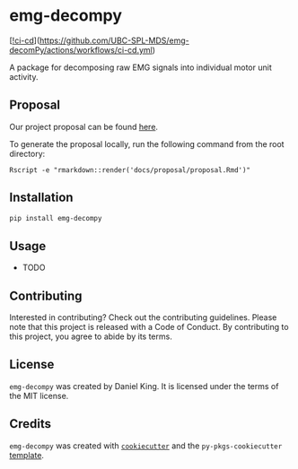 # emg-decompy
[[!ci-cd](https://github.com/UBC-SPL-MDS/emg-decomPy/actions/workflows/ci-cd.yml/badge.svg)](https://github.com/UBC-SPL-MDS/emg-decomPy/actions/workflows/ci-cd.yml)

A package for decomposing raw EMG signals into individual motor unit activity.

## Proposal

Our project proposal can be found [here](https://github.com/UBC-SPL-MDS/emg-decomPy/blob/main/docs/proposal/proposal.pdf).

To generate the proposal locally, run the following command from the root directory:

```Rscript -e "rmarkdown::render('docs/proposal/proposal.Rmd')"```

## Installation

```bash
pip install emg-decompy
```

## Usage

- TODO

## Contributing

Interested in contributing? Check out the contributing guidelines. Please note that this project is released with a Code of Conduct. By contributing to this project, you agree to abide by its terms.

## License

`emg-decompy` was created by Daniel King. It is licensed under the terms of the MIT license.

## Credits

`emg-decompy` was created with [`cookiecutter`](https://cookiecutter.readthedocs.io/en/latest/) and the `py-pkgs-cookiecutter` [template](https://github.com/py-pkgs/py-pkgs-cookiecutter).
